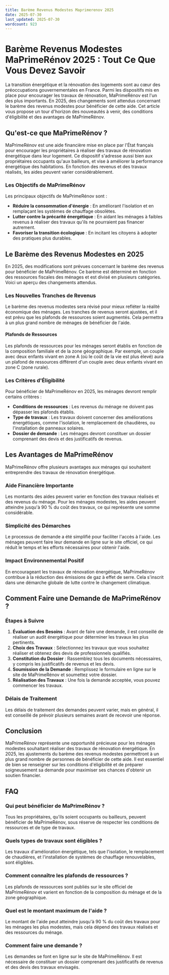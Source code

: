 ```yaml
---
title: Barème Revenus Modestes Maprimerenov 2025
date: 2025-07-30
last_updated: 2025-07-30
wordcount: 923
---
```


# Barème Revenus Modestes MaPrimeRénov 2025 : Tout Ce Que Vous Devez Savoir

La transition énergétique et la rénovation des logements sont au cœur des préoccupations gouvernementales en France. Parmi les dispositifs mis en place pour encourager les travaux de rénovation, MaPrimeRénov est l'un des plus importants. En 2025, des changements sont attendus concernant le barème des revenus modestes pour bénéficier de cette aide. Cet article vous propose un tour d'horizon des nouveautés à venir, des conditions d'éligibilité et des avantages de MaPrimeRénov.

## Qu'est-ce que MaPrimeRénov ?

MaPrimeRénov est une aide financière mise en place par l'État français pour encourager les propriétaires à réaliser des travaux de rénovation énergétique dans leur logement. Ce dispositif s'adresse aussi bien aux propriétaires occupants qu'aux bailleurs, et vise à améliorer la performance énergétique des habitations. En fonction des revenus et des travaux réalisés, les aides peuvent varier considérablement.

### Les Objectifs de MaPrimeRénov

Les principaux objectifs de MaPrimeRénov sont :

- **Réduire la consommation d'énergie** : En améliorant l'isolation et en remplaçant les systèmes de chauffage obsolètes.
- **Lutter contre la précarité énergétique** : En aidant les ménages à faibles revenus à réaliser des travaux qu'ils ne pourraient pas financer autrement.
- **Favoriser la transition écologique** : En incitant les citoyens à adopter des pratiques plus durables.

## Le Barème des Revenus Modestes en 2025

En 2025, des modifications sont prévues concernant le barème des revenus pour bénéficier de MaPrimeRénov. Ce barème est déterminé en fonction des ressources fiscales des ménages et est divisé en plusieurs catégories. Voici un aperçu des changements attendus.

### Les Nouvelles Tranches de Revenus

Le barème des revenus modestes sera révisé pour mieux refléter la réalité économique des ménages. Les tranches de revenus seront ajustées, et il est prévu que les plafonds de ressources soient augmentés. Cela permettra à un plus grand nombre de ménages de bénéficier de l'aide.

#### Plafonds de Ressources

Les plafonds de ressources pour les ménages seront établis en fonction de la composition familiale et de la zone géographique. Par exemple, un couple avec deux enfants vivant en zone A (où le coût de la vie est plus élevé) aura un plafond de ressources différent d'un couple avec deux enfants vivant en zone C (zone rurale).

### Les Critères d'Éligibilité

Pour bénéficier de MaPrimeRénov en 2025, les ménages devront remplir certains critères :

- **Conditions de ressources** : Les revenus du ménage ne doivent pas dépasser les plafonds établis.
- **Type de travaux** : Les travaux doivent concerner des améliorations énergétiques, comme l'isolation, le remplacement de chaudières, ou l'installation de panneaux solaires.
- **Dossier de demande** : Les ménages devront constituer un dossier comprenant des devis et des justificatifs de revenus.

## Les Avantages de MaPrimeRénov

MaPrimeRénov offre plusieurs avantages aux ménages qui souhaitent entreprendre des travaux de rénovation énergétique.

### Aide Financière Importante

Les montants des aides peuvent varier en fonction des travaux réalisés et des revenus du ménage. Pour les ménages modestes, les aides peuvent atteindre jusqu'à 90 % du coût des travaux, ce qui représente une somme considérable.

### Simplicité des Démarches

Le processus de demande a été simplifié pour faciliter l'accès à l'aide. Les ménages peuvent faire leur demande en ligne sur le site officiel, ce qui réduit le temps et les efforts nécessaires pour obtenir l'aide.

### Impact Environnemental Positif

En encourageant les travaux de rénovation énergétique, MaPrimeRénov contribue à la réduction des émissions de gaz à effet de serre. Cela s'inscrit dans une démarche globale de lutte contre le changement climatique.

## Comment Faire une Demande de MaPrimeRénov ?

### Étapes à Suivre

1. **Évaluation des Besoins** : Avant de faire une demande, il est conseillé de réaliser un audit énergétique pour déterminer les travaux les plus pertinents.
2. **Choix des Travaux** : Sélectionnez les travaux que vous souhaitez réaliser et obtenez des devis de professionnels qualifiés.
3. **Constitution du Dossier** : Rassemblez tous les documents nécessaires, y compris les justificatifs de revenus et les devis.
4. **Soumission de la Demande** : Remplissez le formulaire en ligne sur le site de MaPrimeRénov et soumettez votre dossier.
5. **Réalisation des Travaux** : Une fois la demande acceptée, vous pouvez commencer les travaux.

### Délais de Traitement

Les délais de traitement des demandes peuvent varier, mais en général, il est conseillé de prévoir plusieurs semaines avant de recevoir une réponse.

## Conclusion

MaPrimeRénov représente une opportunité précieuse pour les ménages modestes souhaitant réaliser des travaux de rénovation énergétique. En 2025, les ajustements du barème des revenus modestes permettront à un plus grand nombre de personnes de bénéficier de cette aide. Il est essentiel de bien se renseigner sur les conditions d'éligibilité et de préparer soigneusement sa demande pour maximiser ses chances d'obtenir un soutien financier.

## FAQ

### Qui peut bénéficier de MaPrimeRénov ?

Tous les propriétaires, qu'ils soient occupants ou bailleurs, peuvent bénéficier de MaPrimeRénov, sous réserve de respecter les conditions de ressources et de type de travaux.

### Quels types de travaux sont éligibles ?

Les travaux d'amélioration énergétique, tels que l'isolation, le remplacement de chaudières, et l'installation de systèmes de chauffage renouvelables, sont éligibles.

### Comment connaître les plafonds de ressources ?

Les plafonds de ressources sont publiés sur le site officiel de MaPrimeRénov et varient en fonction de la composition du ménage et de la zone géographique.

### Quel est le montant maximum de l'aide ?

Le montant de l'aide peut atteindre jusqu'à 90 % du coût des travaux pour les ménages les plus modestes, mais cela dépend des travaux réalisés et des ressources du ménage.

### Comment faire une demande ?

Les demandes se font en ligne sur le site de MaPrimeRénov. Il est nécessaire de constituer un dossier comprenant des justificatifs de revenus et des devis des travaux envisagés.